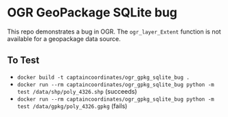 # OGR GeoPackage SQLite bug

This repo demonstrates a bug in OGR. The `ogr_layer_Extent` function is not available for a geopackage data source.

## To Test
- `docker build -t captaincoordinates/ogr_gpkg_sqlite_bug .`
- `docker run --rm captaincoordinates/ogr_gpkg_sqlite_bug python -m test /data/shp/poly_4326.shp` (succeeds)
- `docker run --rm captaincoordinates/ogr_gpkg_sqlite_bug python -m test /data/gpkg/poly_4326.gpkg` (fails)

